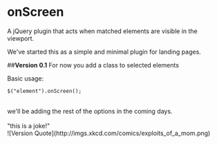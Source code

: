# onScreen

A jQuery plugin that acts when matched elements are visible in the viewport.

We've started this as a simple and minimal plugin for landing pages.



##**Version 0.1**
For now you add a class to selected elements



Basic usage:

    $("element").onScreen();

<br/>
we'll be adding the rest of the options in the coming days.
<br/>
<br/>
"this is a joke!"
<br/>
![Version Quote](http://imgs.xkcd.com/comics/exploits_of_a_mom.png)
